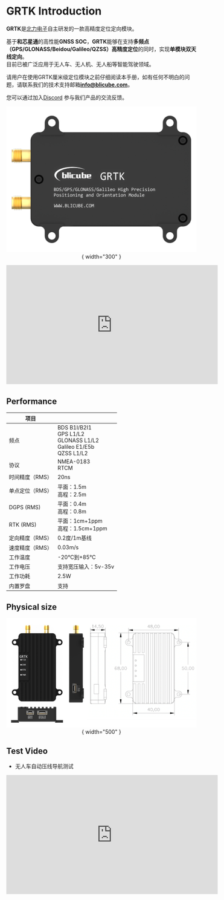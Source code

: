 
# GRTK Introduction

**GRTK**是[北力电子](https://www.blicube.com/)自主研发的一款高精度定位定向模块。<br/>

基于**和芯星通**的高性能**GNSS SOC**，**GRTK**能够在支持**多频点（GPS/GLONASS/Beidou/Galileo/QZSS）高精度定位**的同时，实现**单模块双天线定向**。<br/>
目前已被广泛应用于无人车、无人机、无人船等智能驾驶领域。

请用户在使用GRTK厘米级定位模块之前仔细阅读本手册，如有任何不明白的问题，请联系我们的技术支持邮箱[**info@blicube.com**](mailto:info@blicube.com)。<br/>

您可以通过加入[Discord](https://discord.com/invite/MNNby3fXz9) 参与我们产品的交流反馈。


<center>

![](../media/grtk_1.1.png ){ width="300" }

</center>


<center>

<iframe width="560" height="315" src="https://www.youtube.com/embed/Gq83rHsXRVo" title="YouTube video player" frameborder="0" allow="accelerometer; autoplay; clipboard-write; encrypted-media; gyroscope; picture-in-picture" allowfullscreen></iframe>

</center>



## Performance

| **项目**     |                                                                   |
|------------|-------------------------------------------------------------------|
| 频点         | BDS B1I/B2I1</br>  GPS L1/L2</br> GLONASS L1/L2</br>  Galileo E1/E5b</br>  QZSS L1/L2 |
| 协议         | NMEA-0183</br> RTCM                                                    |
| 时间精度（RMS）  | 20ns                                                              |
| 单点定位（RMS）  | 平面：1.5m</br>  高程：2.5m                                                  |
| DGPS (RMS) | 平面：0.4m</br>  高程：0.8m                                                  |
| RTK (RMS)  | 平面：1cm+1ppm</br>  高程：1.5cm+1ppm                                        |
| 定向精度（RMS）  | 0.2度/1m基线                                                         |
| 速度精度（RMS）  | 0.03m/s                                                           |
| 工作温度       | -20℃到+85℃                                                         |
| 工作电压       | 支持宽压输入：5v-35v                                                     |
| 工作功耗       | 2.5W                                                              |
 | 内置罗盘       | 支持                                                                |

## Physical size

<div>
<center>

![](../media/grtk_dia.png){ width="500" }

</center>
</div>

## Test Video

-   无人车自动压线导航测试

<center>
<iframe width="560" height="315" src="https://www.youtube.com/embed/vlFBtBZZLb4" title="YouTube video player" frameborder="0" allow="accelerometer; autoplay; clipboard-write; encrypted-media; gyroscope; picture-in-picture" allowfullscreen></iframe>
</center>

